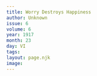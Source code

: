 ```yaml
---
title: Worry Destroys Happiness
author: Unknown
issue: 6
volume: 6
year: 1917
month: 23
day: VI
tags:
layout: page.njk
image:
---
```



